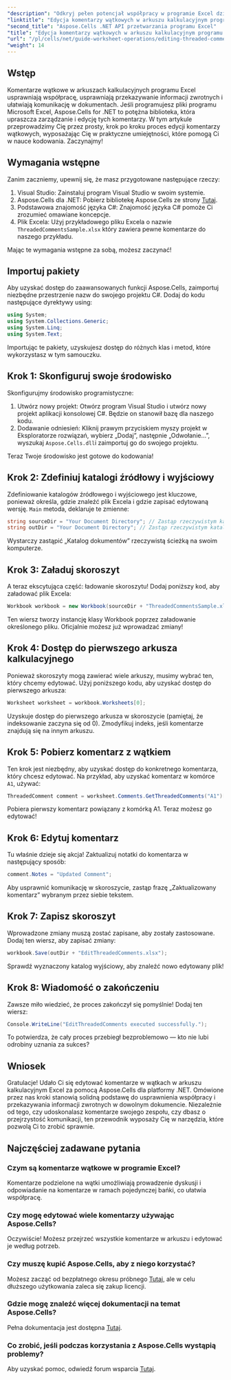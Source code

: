 ```yaml
---
"description": "Odkryj pełen potencjał współpracy w programie Excel dzięki naszemu kompleksowemu przewodnikowi dotyczącemu edycji komentarzy wątkowych za pomocą Aspose.Cells dla platformy .NET. Ten artykuł przedstawia przejrzyste, krok po kroku podejście do usprawnienia komunikacji w arkuszach kalkulacyjnych programu Excel."
"linktitle": "Edycja komentarzy wątkowych w arkuszu kalkulacyjnym programu Excel"
"second_title": "Aspose.Cells .NET API przetwarzania programu Excel"
"title": "Edycja komentarzy wątkowych w arkuszu kalkulacyjnym programu Excel"
"url": "/pl/cells/net/guide-worksheet-operations/editing-threaded-comments/"
"weight": 14
---
```


## Wstęp

Komentarze wątkowe w arkuszach kalkulacyjnych programu Excel usprawniają współpracę, usprawniają przekazywanie informacji zwrotnych i ułatwiają komunikację w dokumentach. Jeśli programujesz pliki programu Microsoft Excel, Aspose.Cells for .NET to potężna biblioteka, która upraszcza zarządzanie i edycję tych komentarzy. W tym artykule przeprowadzimy Cię przez prosty, krok po kroku proces edycji komentarzy wątkowych, wyposażając Cię w praktyczne umiejętności, które pomogą Ci w nauce kodowania. Zaczynajmy!

## Wymagania wstępne
Zanim zaczniemy, upewnij się, że masz przygotowane następujące rzeczy:

1. Visual Studio: Zainstaluj program Visual Studio w swoim systemie.
2. Aspose.Cells dla .NET: Pobierz bibliotekę Aspose.Cells ze strony [Tutaj](https://releases.aspose.com/cells/net/).
3. Podstawowa znajomość języka C#: Znajomość języka C# pomoże Ci zrozumieć omawiane koncepcje.
4. Plik Excela: Użyj przykładowego pliku Excela o nazwie `ThreadedCommentsSample.xlsx` który zawiera pewne komentarze do naszego przykładu.

Mając te wymagania wstępne za sobą, możesz zaczynać!

## Importuj pakiety
Aby uzyskać dostęp do zaawansowanych funkcji Aspose.Cells, zaimportuj niezbędne przestrzenie nazw do swojego projektu C#. Dodaj do kodu następujące dyrektywy using:

```csharp
using System;
using System.Collections.Generic;
using System.Linq;
using System.Text;
```

Importując te pakiety, uzyskujesz dostęp do różnych klas i metod, które wykorzystasz w tym samouczku.

## Krok 1: Skonfiguruj swoje środowisko
Skonfigurujmy środowisko programistyczne:

1. Utwórz nowy projekt: Otwórz program Visual Studio i utwórz nowy projekt aplikacji konsolowej C#. Będzie on stanowił bazę dla naszego kodu.
2. Dodawanie odniesień: Kliknij prawym przyciskiem myszy projekt w Eksploratorze rozwiązań, wybierz „Dodaj”, następnie „Odwołanie…”, wyszukaj `Aspose.Cells.dll`i zaimportuj go do swojego projektu.

Teraz Twoje środowisko jest gotowe do kodowania!

## Krok 2: Zdefiniuj katalogi źródłowy i wyjściowy
Zdefiniowanie katalogów źródłowego i wyjściowego jest kluczowe, ponieważ określa, gdzie znaleźć plik Excela i gdzie zapisać edytowaną wersję. `Main` metoda, deklaruje te zmienne:

```csharp
string sourceDir = "Your Document Directory"; // Zastąp rzeczywistym katalogiem
string outDir = "Your Document Directory"; // Zastąp rzeczywistym katalogiem
```

Wystarczy zastąpić „Katalog dokumentów” rzeczywistą ścieżką na swoim komputerze.

## Krok 3: Załaduj skoroszyt
A teraz ekscytująca część: ładowanie skoroszytu! Dodaj poniższy kod, aby załadować plik Excela:

```csharp
Workbook workbook = new Workbook(sourceDir + "ThreadedCommentsSample.xlsx");
```

Ten wiersz tworzy instancję klasy Workbook poprzez załadowanie określonego pliku. Oficjalnie możesz już wprowadzać zmiany!

## Krok 4: Dostęp do pierwszego arkusza kalkulacyjnego
Ponieważ skoroszyty mogą zawierać wiele arkuszy, musimy wybrać ten, który chcemy edytować. Użyj poniższego kodu, aby uzyskać dostęp do pierwszego arkusza:

```csharp
Worksheet worksheet = workbook.Worksheets[0];
```

Uzyskuje dostęp do pierwszego arkusza w skoroszycie (pamiętaj, że indeksowanie zaczyna się od 0). Zmodyfikuj indeks, jeśli komentarze znajdują się na innym arkuszu.

## Krok 5: Pobierz komentarz z wątkiem
Ten krok jest niezbędny, aby uzyskać dostęp do konkretnego komentarza, który chcesz edytować. Na przykład, aby uzyskać komentarz w komórce `A1`, używać:

```csharp
ThreadedComment comment = worksheet.Comments.GetThreadedComments("A1")[0];
```

Pobiera pierwszy komentarz powiązany z komórką A1. Teraz możesz go edytować!

## Krok 6: Edytuj komentarz
Tu właśnie dzieje się akcja! Zaktualizuj notatki do komentarza w następujący sposób:

```csharp
comment.Notes = "Updated Comment";
```

Aby usprawnić komunikację w skoroszycie, zastąp frazę „Zaktualizowany komentarz” wybranym przez siebie tekstem.

## Krok 7: Zapisz skoroszyt
Wprowadzone zmiany muszą zostać zapisane, aby zostały zastosowane. Dodaj ten wiersz, aby zapisać zmiany:

```csharp
workbook.Save(outDir + "EditThreadedComments.xlsx");
```

Sprawdź wyznaczony katalog wyjściowy, aby znaleźć nowo edytowany plik!

## Krok 8: Wiadomość o zakończeniu
Zawsze miło wiedzieć, że proces zakończył się pomyślnie! Dodaj ten wiersz:

```csharp
Console.WriteLine("EditThreadedComments executed successfully.");
```

To potwierdza, że cały proces przebiegł bezproblemowo — kto nie lubi odrobiny uznania za sukces?

## Wniosek
Gratulacje! Udało Ci się edytować komentarze w wątkach w arkuszu kalkulacyjnym Excel za pomocą Aspose.Cells dla platformy .NET. Omówione przez nas kroki stanowią solidną podstawę do usprawnienia współpracy i przekazywania informacji zwrotnych w dowolnym dokumencie. Niezależnie od tego, czy udoskonalasz komentarze swojego zespołu, czy dbasz o przejrzystość komunikacji, ten przewodnik wyposaży Cię w narzędzia, które pozwolą Ci to zrobić sprawnie.

## Najczęściej zadawane pytania

### Czym są komentarze wątkowe w programie Excel?
Komentarze podzielone na wątki umożliwiają prowadzenie dyskusji i odpowiadanie na komentarze w ramach pojedynczej bańki, co ułatwia współpracę.

### Czy mogę edytować wiele komentarzy używając Aspose.Cells?
Oczywiście! Możesz przejrzeć wszystkie komentarze w arkuszu i edytować je według potrzeb.

### Czy muszę kupić Aspose.Cells, aby z niego korzystać?
Możesz zacząć od bezpłatnego okresu próbnego [Tutaj](https://releases.aspose.com/), ale w celu dłuższego użytkowania zaleca się zakup licencji.

### Gdzie mogę znaleźć więcej dokumentacji na temat Aspose.Cells?
Pełna dokumentacja jest dostępna [Tutaj](https://reference.aspose.com/cells/net/).

### Co zrobić, jeśli podczas korzystania z Aspose.Cells wystąpią problemy?
Aby uzyskać pomoc, odwiedź forum wsparcia [Tutaj](https://forum.aspose.com/c/cells/9).